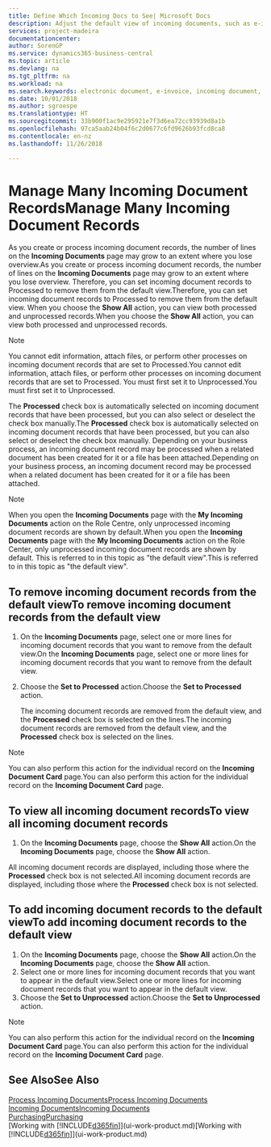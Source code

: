 ```yaml
---
title: Define Which Incoming Docs to See| Microsoft Docs
description: Adjust the default view of incoming documents, such as e-invoices, to improve your overview of processed and unprocessed records.
services: project-madeira
documentationcenter: 
author: SorenGP
ms.service: dynamics365-business-central
ms.topic: article
ms.devlang: na
ms.tgt_pltfrm: na
ms.workload: na
ms.search.keywords: electronic document, e-invoice, incoming document, OCR, ecommerce, document exchange, import invoice
ms.date: 10/01/2018
ms.author: sgroespe
ms.translationtype: HT
ms.sourcegitcommit: 33b900f1ac9e295921e7f3d6ea72cc93939d8a1b
ms.openlocfilehash: 97ca5aab24b04f6c2d0677c6fd9626b93fcd8ca8
ms.contentlocale: en-nz
ms.lasthandoff: 11/26/2018

---
```

# <a name="manage-many-incoming-document-records"></a><span data-ttu-id="93fd1-103">Manage Many Incoming Document Records</span><span class="sxs-lookup"><span data-stu-id="93fd1-103">Manage Many Incoming Document Records</span></span>
<span data-ttu-id="93fd1-104">As you create or process incoming document records, the number of lines on the **Incoming Documents** page may grow to an extent where you lose overview.</span><span class="sxs-lookup"><span data-stu-id="93fd1-104">As you create or process incoming document records, the number of lines on the **Incoming Documents** page may grow to an extent where you lose overview.</span></span> <span data-ttu-id="93fd1-105">Therefore, you can set incoming document records to Processed to remove them from the default view.</span><span class="sxs-lookup"><span data-stu-id="93fd1-105">Therefore, you can set incoming document records to Processed to remove them from the default view.</span></span> <span data-ttu-id="93fd1-106">When you choose the **Show All** action, you can view both processed and unprocessed records.</span><span class="sxs-lookup"><span data-stu-id="93fd1-106">When you choose the **Show All** action, you can view both processed and unprocessed records.</span></span>

> [!NOTE]  
>   <span data-ttu-id="93fd1-107">You cannot edit information, attach files, or perform other processes on incoming document records that are set to Processed.</span><span class="sxs-lookup"><span data-stu-id="93fd1-107">You cannot edit information, attach files, or perform other processes on incoming document records that are set to Processed.</span></span> <span data-ttu-id="93fd1-108">You must first set it to Unprocessed.</span><span class="sxs-lookup"><span data-stu-id="93fd1-108">You must first set it to Unprocessed.</span></span>

<span data-ttu-id="93fd1-109">The **Processed** check box is automatically selected on incoming document records that have been processed, but you can also select or deselect the check box manually.</span><span class="sxs-lookup"><span data-stu-id="93fd1-109">The **Processed** check box is automatically selected on incoming document records that have been processed, but you can also select or deselect the check box manually.</span></span> <span data-ttu-id="93fd1-110">Depending on your business process, an incoming document record may be processed when a related document has been created for it or a file has been attached.</span><span class="sxs-lookup"><span data-stu-id="93fd1-110">Depending on your business process, an incoming document record may be processed when a related document has been created for it or a file has been attached.</span></span>

> [!NOTE]  
>   <span data-ttu-id="93fd1-111">When you open the **Incoming Documents** page with the **My Incoming Documents** action on the Role Centre, only unprocessed incoming document records are shown by default.</span><span class="sxs-lookup"><span data-stu-id="93fd1-111">When you open the **Incoming Documents** page with the **My Incoming Documents** action on the Role Center, only unprocessed incoming document records are shown by default.</span></span> <span data-ttu-id="93fd1-112">This is referred to in this topic as "the default view".</span><span class="sxs-lookup"><span data-stu-id="93fd1-112">This is referred to in this topic as "the default view".</span></span>

## <a name="to-remove-incoming-document-records-from-the-default-view"></a><span data-ttu-id="93fd1-113">To remove incoming document records from the default view</span><span class="sxs-lookup"><span data-stu-id="93fd1-113">To remove incoming document records from the default view</span></span>
1. <span data-ttu-id="93fd1-114">On the **Incoming Documents** page, select one or more lines for incoming document records that you want to remove from the default view.</span><span class="sxs-lookup"><span data-stu-id="93fd1-114">On the **Incoming Documents** page, select one or more lines for incoming document records that you want to remove from the default view.</span></span>
2. <span data-ttu-id="93fd1-115">Choose the **Set to Processed** action.</span><span class="sxs-lookup"><span data-stu-id="93fd1-115">Choose the **Set to Processed** action.</span></span>

    <span data-ttu-id="93fd1-116">The incoming document records are removed from the default view, and the **Processed** check box is selected on the lines.</span><span class="sxs-lookup"><span data-stu-id="93fd1-116">The incoming document records are removed from the default view, and the **Processed** check box is selected on the lines.</span></span>

> [!NOTE]  
>   <span data-ttu-id="93fd1-117">You can also perform this action for the individual record on the **Incoming Document Card** page.</span><span class="sxs-lookup"><span data-stu-id="93fd1-117">You can also perform this action for the individual record on the **Incoming Document Card** page.</span></span>

## <a name="to-view-all-incoming-document-records"></a><span data-ttu-id="93fd1-118">To view all incoming document records</span><span class="sxs-lookup"><span data-stu-id="93fd1-118">To view all incoming document records</span></span>
1. <span data-ttu-id="93fd1-119">On the **Incoming Documents** page, choose the **Show All** action.</span><span class="sxs-lookup"><span data-stu-id="93fd1-119">On the **Incoming Documents** page, choose the **Show All** action.</span></span>

<span data-ttu-id="93fd1-120">All incoming document records are displayed, including those where the **Processed** check box is not selected.</span><span class="sxs-lookup"><span data-stu-id="93fd1-120">All incoming document records are displayed, including those where the **Processed** check box is not selected.</span></span>

## <a name="to-add-incoming-document-records-to-the-default-view"></a><span data-ttu-id="93fd1-121">To add incoming document records to the default view</span><span class="sxs-lookup"><span data-stu-id="93fd1-121">To add incoming document records to the default view</span></span>
1. <span data-ttu-id="93fd1-122">On the **Incoming Documents** page, choose the **Show All** action.</span><span class="sxs-lookup"><span data-stu-id="93fd1-122">On the **Incoming Documents** page, choose the **Show All** action.</span></span>
2. <span data-ttu-id="93fd1-123">Select one or more lines for incoming document records that you want to appear in the default view.</span><span class="sxs-lookup"><span data-stu-id="93fd1-123">Select one or more lines for incoming document records that you want to appear in the default view.</span></span>
3. <span data-ttu-id="93fd1-124">Choose the **Set to Unprocessed** action.</span><span class="sxs-lookup"><span data-stu-id="93fd1-124">Choose the **Set to Unprocessed** action.</span></span>  

> [!NOTE]  
>   <span data-ttu-id="93fd1-125">You can also perform this action for the individual record on the **Incoming Document Card** page.</span><span class="sxs-lookup"><span data-stu-id="93fd1-125">You can also perform this action for the individual record on the **Incoming Document Card** page.</span></span>

## <a name="see-also"></a><span data-ttu-id="93fd1-126">See Also</span><span class="sxs-lookup"><span data-stu-id="93fd1-126">See Also</span></span>
[<span data-ttu-id="93fd1-127">Process Incoming Documents</span><span class="sxs-lookup"><span data-stu-id="93fd1-127">Process Incoming Documents</span></span>](across-process-income-documents.md)  
[<span data-ttu-id="93fd1-128">Incoming Documents</span><span class="sxs-lookup"><span data-stu-id="93fd1-128">Incoming Documents</span></span>](across-income-documents.md)  
[<span data-ttu-id="93fd1-129">Purchasing</span><span class="sxs-lookup"><span data-stu-id="93fd1-129">Purchasing</span></span>](purchasing-manage-purchasing.md)  
<span data-ttu-id="93fd1-130">[Working with [!INCLUDE[d365fin](includes/d365fin_md.md)]](ui-work-product.md)</span><span class="sxs-lookup"><span data-stu-id="93fd1-130">[Working with [!INCLUDE[d365fin](includes/d365fin_md.md)]](ui-work-product.md)</span></span>

